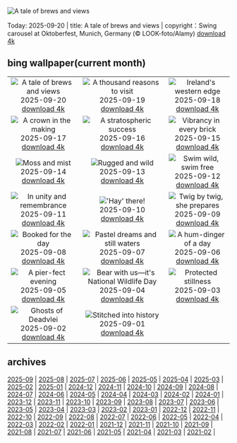 ![A tale of brews and views](https://cn.bing.com/th?id=OHR.OktoberfestSwing_EN-US7916182497_UHD.jpg&w=1000)

Today: 2025-09-20 | title: A tale of brews and views | copyright：Swing carousel at Oktoberfest, Munich, Germany (© LOOK-foto/Alamy) [download 4k](https://cn.bing.com/th?id=OHR.OktoberfestSwing_EN-US7916182497_UHD.jpg)

## bing wallpaper(current month)

|  |  |  |
| :----: | :----: | :----: |
| ![A tale of brews and views](https://cn.bing.com/th?id=OHR.OktoberfestSwing_EN-US7916182497_UHD.jpg&pid=hp&w=384&h=216&rs=1&c=4) <br/>2025-09-20 [download 4k](https://cn.bing.com/th?id=OHR.OktoberfestSwing_EN-US7916182497_UHD.jpg)| ![A thousand reasons to visit](https://cn.bing.com/th?id=OHR.ThousandIslands_EN-US7884567746_UHD.jpg&pid=hp&w=384&h=216&rs=1&c=4) <br/>2025-09-19 [download 4k](https://cn.bing.com/th?id=OHR.ThousandIslands_EN-US7884567746_UHD.jpg)| ![Ireland's western edge](https://cn.bing.com/th?id=OHR.DunquinIreland_EN-US9846056364_UHD.jpg&pid=hp&w=384&h=216&rs=1&c=4) <br/>2025-09-18 [download 4k](https://cn.bing.com/th?id=OHR.DunquinIreland_EN-US9846056364_UHD.jpg)|
| ![A crown in the making](https://cn.bing.com/th?id=OHR.YoungMoose_EN-US2991221135_UHD.jpg&pid=hp&w=384&h=216&rs=1&c=4) <br/>2025-09-17 [download 4k](https://cn.bing.com/th?id=OHR.YoungMoose_EN-US2991221135_UHD.jpg)| ![A stratospheric success](https://cn.bing.com/th?id=OHR.OzoneEarth_EN-US9728527733_UHD.jpg&pid=hp&w=384&h=216&rs=1&c=4) <br/>2025-09-16 [download 4k](https://cn.bing.com/th?id=OHR.OzoneEarth_EN-US9728527733_UHD.jpg)| ![Vibrancy in every brick](https://cn.bing.com/th?id=OHR.DallasLegorreta_EN-US9050675226_UHD.jpg&pid=hp&w=384&h=216&rs=1&c=4) <br/>2025-09-15 [download 4k](https://cn.bing.com/th?id=OHR.DallasLegorreta_EN-US9050675226_UHD.jpg)|
| ![Moss and mist](https://cn.bing.com/th?id=OHR.HohWaterfall_EN-US9003533736_UHD.jpg&pid=hp&w=384&h=216&rs=1&c=4) <br/>2025-09-14 [download 4k](https://cn.bing.com/th?id=OHR.HohWaterfall_EN-US9003533736_UHD.jpg)| ![Rugged and wild](https://cn.bing.com/th?id=OHR.PointReyesSeashore_EN-US8949381326_UHD.jpg&pid=hp&w=384&h=216&rs=1&c=4) <br/>2025-09-13 [download 4k](https://cn.bing.com/th?id=OHR.PointReyesSeashore_EN-US8949381326_UHD.jpg)| ![Swim wild, swim free](https://cn.bing.com/th?id=OHR.SpinnerDolphins_EN-US8860882818_UHD.jpg&pid=hp&w=384&h=216&rs=1&c=4) <br/>2025-09-12 [download 4k](https://cn.bing.com/th?id=OHR.SpinnerDolphins_EN-US8860882818_UHD.jpg)|
| ![In unity and remembrance](https://cn.bing.com/th?id=OHR.LibertyManhattan_EN-US8781721086_UHD.jpg&pid=hp&w=384&h=216&rs=1&c=4) <br/>2025-09-11 [download 4k](https://cn.bing.com/th?id=OHR.LibertyManhattan_EN-US8781721086_UHD.jpg)| !['Hay' there!](https://cn.bing.com/th?id=OHR.YorkshireHay_EN-US8523120193_UHD.jpg&pid=hp&w=384&h=216&rs=1&c=4) <br/>2025-09-10 [download 4k](https://cn.bing.com/th?id=OHR.YorkshireHay_EN-US8523120193_UHD.jpg)| ![Twig by twig, she prepares](https://cn.bing.com/th?id=OHR.SwissSquirrel_EN-US8185093853_UHD.jpg&pid=hp&w=384&h=216&rs=1&c=4) <br/>2025-09-09 [download 4k](https://cn.bing.com/th?id=OHR.SwissSquirrel_EN-US8185093853_UHD.jpg)|
| ![Booked for the day](https://cn.bing.com/th?id=OHR.OrchardLibrary_EN-US8095609746_UHD.jpg&pid=hp&w=384&h=216&rs=1&c=4) <br/>2025-09-08 [download 4k](https://cn.bing.com/th?id=OHR.OrchardLibrary_EN-US8095609746_UHD.jpg)| ![Pastel dreams and still waters](https://cn.bing.com/th?id=OHR.BlueGdansk_EN-US8032283831_UHD.jpg&pid=hp&w=384&h=216&rs=1&c=4) <br/>2025-09-07 [download 4k](https://cn.bing.com/th?id=OHR.BlueGdansk_EN-US8032283831_UHD.jpg)| ![A hum-dinger of a day](https://cn.bing.com/th?id=OHR.RufousHummer_EN-US7346003108_UHD.jpg&pid=hp&w=384&h=216&rs=1&c=4) <br/>2025-09-06 [download 4k](https://cn.bing.com/th?id=OHR.RufousHummer_EN-US7346003108_UHD.jpg)|
| ![A pier-fect evening](https://cn.bing.com/th?id=OHR.SunsetPier_EN-US7261804528_UHD.jpg&pid=hp&w=384&h=216&rs=1&c=4) <br/>2025-09-05 [download 4k](https://cn.bing.com/th?id=OHR.SunsetPier_EN-US7261804528_UHD.jpg)| ![Bear with us—it's National Wildlife Day](https://cn.bing.com/th?id=OHR.WrestlingBears_EN-US4338158114_UHD.jpg&pid=hp&w=384&h=216&rs=1&c=4) <br/>2025-09-04 [download 4k](https://cn.bing.com/th?id=OHR.WrestlingBears_EN-US4338158114_UHD.jpg)| ![Protected stillness](https://cn.bing.com/th?id=OHR.MinnesotaWaters_EN-US4282198656_UHD.jpg&pid=hp&w=384&h=216&rs=1&c=4) <br/>2025-09-03 [download 4k](https://cn.bing.com/th?id=OHR.MinnesotaWaters_EN-US4282198656_UHD.jpg)|
| ![Ghosts of Deadvlei](https://cn.bing.com/th?id=OHR.DeadvleiTrees_EN-US4233800313_UHD.jpg&pid=hp&w=384&h=216&rs=1&c=4) <br/>2025-09-02 [download 4k](https://cn.bing.com/th?id=OHR.DeadvleiTrees_EN-US4233800313_UHD.jpg)| ![Stitched into history](https://cn.bing.com/th?id=OHR.LaborDayChicago_EN-US3947410593_UHD.jpg&pid=hp&w=384&h=216&rs=1&c=4) <br/>2025-09-01 [download 4k](https://cn.bing.com/th?id=OHR.LaborDayChicago_EN-US3947410593_UHD.jpg)|

## archives

[2025-09](./archives/2025-09.md) | [2025-08](./archives/2025-08.md) | [2025-07](./archives/2025-07.md) | [2025-06](./archives/2025-06.md) | [2025-05](./archives/2025-05.md) | [2025-04](./archives/2025-04.md) | [2025-03](./archives/2025-03.md) | [2025-02](./archives/2025-02.md) |
[2025-01](./archives/2025-01.md) | [2024-12](./archives/2024-12.md) | [2024-11](./archives/2024-11.md) | [2024-10](./archives/2024-10.md) | [2024-09](./archives/2024-09.md) | [2024-08](./archives/2024-08.md) | [2024-07](./archives/2024-07.md) | [2024-06](./archives/2024-06.md) |
[2024-05](./archives/2024-05.md) | [2024-04](./archives/2024-04.md) | [2024-03](./archives/2024-03.md) | [2024-02](./archives/2024-02.md) | [2024-01](./archives/2024-01.md) | [2023-12](./archives/2023-12.md) | [2023-11](./archives/2023-11.md) | [2023-10](./archives/2023-10.md) |
[2023-09](./archives/2023-09.md) | [2023-08](./archives/2023-08.md) | [2023-07](./archives/2023-07.md) | [2023-06](./archives/2023-06.md) | [2023-05](./archives/2023-05.md) | [2023-04](./archives/2023-04.md) | [2023-03](./archives/2023-03.md) | [2023-02](./archives/2023-02.md) |
[2023-01](./archives/2023-01.md) | [2022-12](./archives/2022-12.md) | [2022-11](./archives/2022-11.md) | [2022-10](./archives/2022-10.md) | [2022-09](./archives/2022-09.md) | [2022-08](./archives/2022-08.md) | [2022-07](./archives/2022-07.md) | [2022-06](./archives/2022-06.md) |
[2022-05](./archives/2022-05.md) | [2022-04](./archives/2022-04.md) | [2022-03](./archives/2022-03.md) | [2022-02](./archives/2022-02.md) | [2022-01](./archives/2022-01.md) | [2021-12](./archives/2021-12.md) | [2021-11](./archives/2021-11.md) | [2021-10](./archives/2021-10.md) |
[2021-09](./archives/2021-09.md) | [2021-08](./archives/2021-08.md) | [2021-07](./archives/2021-07.md) | [2021-06](./archives/2021-06.md) | [2021-05](./archives/2021-05.md) | [2021-04](./archives/2021-04.md) | [2021-03](./archives/2021-03.md) | [2021-02](./archives/2021-02.md) |
